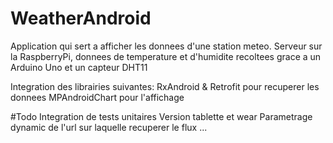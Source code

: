 # WeatherAndroid
Application qui sert a afficher les donnees d'une station meteo.
Serveur sur la RaspberryPi, donnees de temperature et d'humidite recoltees grace a un Arduino Uno et un capteur DHT11

Integration des librairies suivantes: 
RxAndroid & Retrofit pour recuperer les donnees
MPAndroidChart pour l'affichage 

#Todo
Integration de tests unitaires
Version tablette et wear
Parametrage dynamic de l'url sur laquelle recuperer le flux 
...
